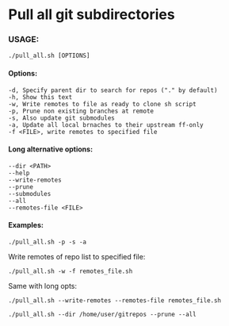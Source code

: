 # Pull all git subdirectories

### USAGE:

``` shell
./pull_all.sh [OPTIONS]
```

#### Options:

    -d, Specify parent dir to search for repos ("." by default)
    -h, Show this text
    -w, Write remotes to file as ready to clone sh script
    -p, Prune non existing branches at remote
    -s, Also update git submodules
    -a, Update all local brnaches to their upstream ff-only
    -f <FILE>, write remotes to specified file

#### Long alternative options:

    --dir <PATH>
    --help
    --write-remotes
    --prune
    --submodules
    --all
    --remotes-file <FILE>

#### Examples:

``` shell
./pull_all.sh -p -s -a
```

Write remotes of repo list to specified file:

``` shell
./pull_all.sh -w -f remotes_file.sh
```

Same with long opts:

``` shell
./pull_all.sh --write-remotes --remotes-file remotes_file.sh
```

``` shell
./pull_all.sh --dir /home/user/gitrepos --prune --all
```
